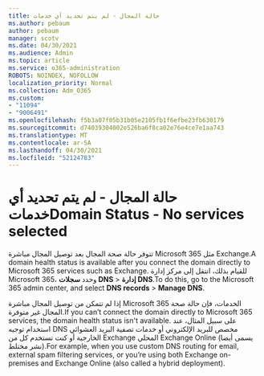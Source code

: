 ```yaml
---
title: حالة المجال - لم يتم تحديد أي خدمات
ms.author: pebaum
author: pebaum
manager: scotv
ms.date: 04/30/2021
ms.audience: Admin
ms.topic: article
ms.service: o365-administration
ROBOTS: NOINDEX, NOFOLLOW
localization_priority: Normal
ms.collection: Adm_O365
ms.custom:
- "11094"
- "9006491"
ms.openlocfilehash: f5b3a07f05b31b05e2105fb1f6efbe23fb630179
ms.sourcegitcommit: d74039304002e526ba6f8ca02e76e4ce7e1aa743
ms.translationtype: MT
ms.contentlocale: ar-SA
ms.lasthandoff: 04/30/2021
ms.locfileid: "52124783"
---
```

# <a name="domain-status---no-services-selected"></a><span data-ttu-id="4976d-102">حالة المجال - لم يتم تحديد أي خدمات</span><span class="sxs-lookup"><span data-stu-id="4976d-102">Domain Status - No services selected</span></span>

<span data-ttu-id="4976d-103">تتوفر حالة صحة المجال بعد توصيل المجال مباشرة Microsoft 365 مثل Exchange.</span><span class="sxs-lookup"><span data-stu-id="4976d-103">A domain health status is available after you connect the domain directly to Microsoft 365 services such as Exchange.</span></span> <span data-ttu-id="4976d-104">للقيام بذلك، انتقل إلى مركز إدارة Microsoft 365، وحدد **سجلات DNS**  >  **إدارة DNS**.</span><span class="sxs-lookup"><span data-stu-id="4976d-104">To do this, go to the Microsoft 365 admin center, and select **DNS records** > **Manage DNS**.</span></span>

<span data-ttu-id="4976d-105">إذا لم تتمكن من توصيل المجال مباشرة Microsoft 365 الخدمات، فإن حالة صحة المجال غير متوفرة.</span><span class="sxs-lookup"><span data-stu-id="4976d-105">If you can’t connect the domain directly to Microsoft 365 services, the domain health status isn't available.</span></span> <span data-ttu-id="4976d-106">على سبيل المثال، عند استخدام توجيه DNS مخصص للبريد الإلكتروني أو خدمات تصفية البريد العشوائي الخارجية أو كنت تستخدم كل من Exchange المحلي Exchange Online (يسمى أيضا نشر مختلط).</span><span class="sxs-lookup"><span data-stu-id="4976d-106">For example, when you use custom DNS routing for email, external spam filtering services, or you’re using both Exchange on-premises and Exchange Online (also called a hybrid deployment).</span></span>

